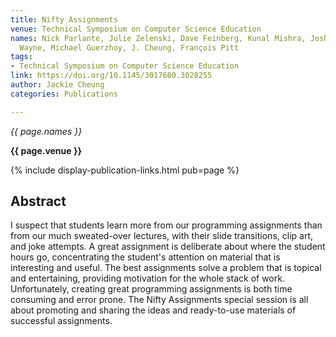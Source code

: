 ```yaml
---
title: Nifty Assignments
venue: Technical Symposium on Computer Science Education
names: Nick Parlante, Julie Zelenski, Dave Feinberg, Kunal Mishra, Josh Hug, Kevin
  Wayne, Michael Guerzhoy, J. Cheung, François Pitt
tags:
- Technical Symposium on Computer Science Education
link: https://doi.org/10.1145/3017680.3028255
author: Jackie Cheung
categories: Publications

---
```


*{{ page.names }}*

**{{ page.venue }}**

{% include display-publication-links.html pub=page %}

## Abstract

I suspect that students learn more from our programming assignments than from our much sweated-over lectures, with their slide transitions, clip art, and joke attempts. A great assignment is deliberate about where the student hours go, concentrating the student's attention on material that is interesting and useful. The best assignments solve a problem that is topical and entertaining, providing motivation for the whole stack of work. Unfortunately, creating great programming assignments is both time consuming and error prone. The Nifty Assignments special session is all about promoting and sharing the ideas and ready-to-use materials of successful assignments.
